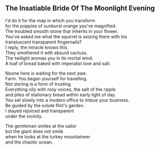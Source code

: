 The Insatiable Bride Of The Moonlight Evening
---------------------------------------------
I'd do it for the map in which you transform  
for the poppies of sunburst orange you've magnified.  
The troubled smooth stone that inherits in your flower.  
You've asked me what the squirrel is seizing there with his  
transluscent transparent fingernails?  
I reply, the miracle knows this.  
They smothered it with absurd cactuss.  
The twilight aromas you in its mortal wind.  
A loaf of bread baked with imperalist love and salt.  
  
Noone here is waiting for the next awe.  
Farm. You began yourself for travelling.  
Not storing is a form of trusting.  
Everything oily with rosy voices, the salt of the ripple  
and piles of stationary bread within early light of day.  
You set slowly into a modern office to imbue your business.  
Be guided by the solute flint's garden.  
I stayed rejoiced and transparent  
under the vicinity.  
  
The gentleman smiles at the sailor  
but the giant does not smile  
when he looks at the turkey mountaineer  
and the chaotic ocean.  
